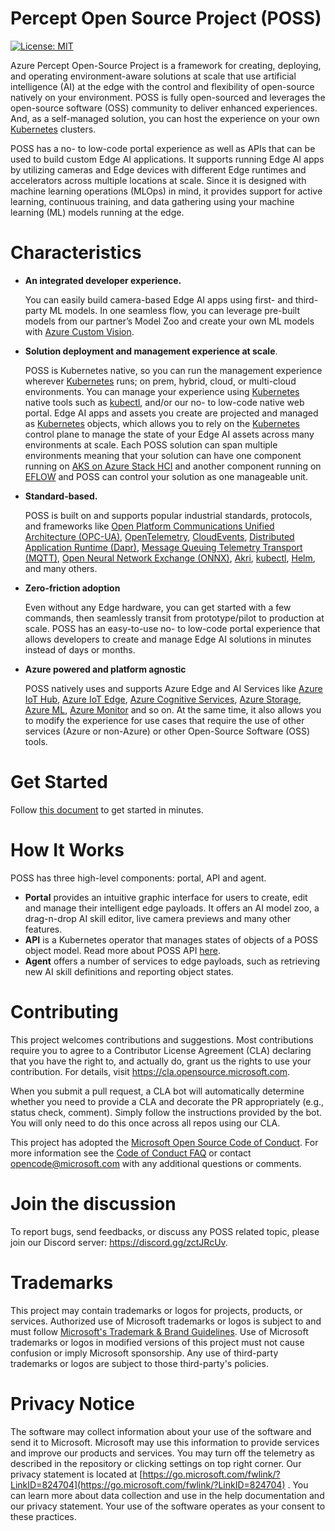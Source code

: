 # Percept Open Source Project (POSS)

[![License: MIT](https://img.shields.io/badge/License-MIT-yellow.svg)](https://opensource.org/licenses/MIT)

Azure Percept Open-Source Project is a framework for creating, deploying, and operating environment-aware solutions at scale that use artificial intelligence (AI) at the edge with the control and flexibility of open-source natively on your environment. POSS is fully open-sourced and leverages the open-source software (OSS) community to deliver enhanced experiences. And, as a self-managed solution, you can host the experience on your own [Kubernetes](https://kubernetes.io/) clusters.

POSS has a no- to low-code portal experience as well as APIs that can be used to build custom Edge AI applications. It supports running Edge AI apps by utilizing cameras and Edge devices with different Edge runtimes and accelerators across multiple locations at scale. Since it is designed with machine learning operations (MLOps) in mind, it provides support for active learning, continuous training, and data gathering using your machine learning (ML) models running at the edge.

# Characteristics

- **An integrated developer experience.** 
    
    You can easily build camera-based Edge AI apps using first- and third-party ML models. In one seamless flow, you can leverage pre-built models from our partner’s Model Zoo and create your own ML models with [Azure Custom Vision](https://azure.microsoft.com/en-us/services/cognitive-services/custom-vision-service/#overview).
- **Solution deployment and management experience at scale**. 
    
    POSS is Kubernetes native, so you can run the management experience wherever [Kubernetes](https://kubernetes.io/) runs; on prem, hybrid, cloud, or multi-cloud environments. You can manage your experience using [Kubernetes](https://kubernetes.io/) native tools such as [kubectl](https://kubernetes.io/docs/reference/kubectl/kubectl/), and/or our no- to low-code native web portal. Edge AI apps and assets you create are projected and managed as [Kubernetes](https://kubernetes.io/) objects, which allows you to rely on the [Kubernetes](https://kubernetes.io/) control plane to manage the state of your Edge AI assets across many environments at scale. Each POSS solution can span multiple environments meaning that your solution can have one component running on [AKS on Azure Stack HCI](https://docs.microsoft.com/en-us/azure-stack/aks-hci/) and another component running on [EFLOW](https://docs.microsoft.com/en-us/windows/iot/iot-enterprise/azure-iot-edge-for-linux-on-windows) and POSS can control your solution as one manageable unit.

- **Standard-based.**

    POSS is built on and supports popular industrial standards, protocols, and frameworks like [Open Platform Communications Unified Architecture (OPC-UA)](https://opcfoundation.org/about/opc-technologies/opc-ua/), [OpenTelemetry](https://opentelemetry.io/), [CloudEvents](https://cloudevents.io/), [Distributed Application Runtime (Dapr)](https://dapr.io/), [Message Queuing Telemetry Transport (MQTT)](https://mqtt.org/), [Open Neural Network Exchange (ONNX)](https://onnx.ai/), [Akri](https://github.com/project-akri/akri), [kubectl](https://kubernetes.io/docs/reference/kubectl/kubectl/), [Helm](https://helm.sh/), and many others. 

- **Zero-friction adoption**

    Even without any Edge hardware, you can get started with a few commands, then seamlessly transit from prototype/pilot to production at scale. POSS has an easy-to-use no- to low-code portal experience that allows developers to create and manage Edge AI solutions in minutes instead of days or months. 

- **Azure powered and platform agnostic**

    POSS natively uses and supports Azure Edge and AI Services like [Azure IoT Hub](https://docs.microsoft.com/en-us/azure/iot-hub/), [Azure IoT Edge](https://azure.microsoft.com/en-us/services/iot-edge/), [Azure Cognitive Services](https://azure.microsoft.com/en-us/services/cognitive-services/), [Azure Storage](https://azure.microsoft.com/en-us/products/category/storage/), [Azure ML](https://azure.microsoft.com/en-us/services/machine-learning/), [Azure Monitor](https://docs.microsoft.com/en-us/azure/azure-monitor/) and so on. At the same time, it also allows you to modify the experience for use cases that require the use of other services (Azure or non-Azure) or other Open-Source Software (OSS) tools. 

# Get Started
Follow [this document](docs/tutorial/setup-guide.md) to get started in minutes. 

# How It Works

POSS has three high-level components: portal, API and agent.
* **Portal** provides an intuitive graphic interface for users to create, edit and manage their intelligent edge payloads. It offers an AI model zoo, a drag-n-drop AI skill editor, live camera previews and many other features.
* **API** is a Kubernetes operator that manages states of objects of a POSS object model. Read more about POSS API [here](./docs/api/README.md).
* **Agent** offers a number of services to edge payloads, such as retrieving new AI skill definitions and reporting object states.

# Contributing

This project welcomes contributions and suggestions.  Most contributions require you to agree to a
Contributor License Agreement (CLA) declaring that you have the right to, and actually do, grant us
the rights to use your contribution. For details, visit https://cla.opensource.microsoft.com.

When you submit a pull request, a CLA bot will automatically determine whether you need to provide
a CLA and decorate the PR appropriately (e.g., status check, comment). Simply follow the instructions
provided by the bot. You will only need to do this once across all repos using our CLA.

This project has adopted the [Microsoft Open Source Code of Conduct](https://opensource.microsoft.com/codeofconduct/).
For more information see the [Code of Conduct FAQ](https://opensource.microsoft.com/codeofconduct/faq/) or
contact [opencode@microsoft.com](mailto:opencode@microsoft.com) with any additional questions or comments.

# Join the discussion

To report bugs, send feedbacks, or discuss any POSS related topic, please join our Discord server: https://discord.gg/zctJRcUv.

# Trademarks

This project may contain trademarks or logos for projects, products, or services. Authorized use of Microsoft 
trademarks or logos is subject to and must follow 
[Microsoft's Trademark & Brand Guidelines](https://www.microsoft.com/en-us/legal/intellectualproperty/trademarks/usage/general).
Use of Microsoft trademarks or logos in modified versions of this project must not cause confusion or imply Microsoft sponsorship.
Any use of third-party trademarks or logos are subject to those third-party's policies.

# Privacy Notice

The software may collect information about your use of the software and send it to Microsoft.
Microsoft may use this information to provide services and improve our products and services.
You may turn off the telemetry as described in the repository or clicking settings on top right
corner. Our privacy statement is located at [https://go.microsoft.com/fwlink/?LinkID=824704](https://go.microsoft.com/fwlink/?LinkID=824704)
. You can learn more about data collection and use in the help documentation and our privacy
statement. Your use of the software operates as your consent to these practices.


